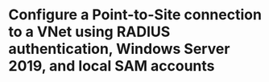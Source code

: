 # Configure a Point-to-Site connection to a VNet using RADIUS authentication, Windows Server 2019, and local SAM accounts
